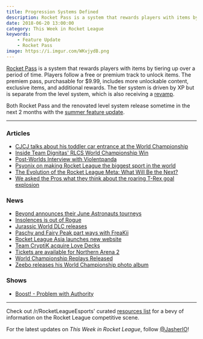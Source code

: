 ```yaml
---
title: Progression Systems Defined
description: Rocket Pass is a system that rewards players with items by tiering up over a period of time. Players follow a free or premium track to unlock items. The premiem pass, purchasable for \$9.99, includes more unlockable content, exclusive items, and additional rewards.
date: 2018-06-20 13:00:00
category: This Week in Rocket League
keywords:
    - Feature Update
    - Rocket Pass
image: https://i.imgur.com/WKvjydB.png
---
```


[Rocket Pass](https://www.rocketleague.com/news/rocket-pass-a-closer-look/) is a system that rewards players with items by tiering up over a period of time. Players follow a free or premium track to unlock items. The premiem pass, purchasable for \$9.99, includes more unlockable content, exclusive items, and additional rewards. The tier system is driven by XP but is separate from the level system, which is also receiving a [revamp](https://www.rocketleague.com/news/incoming-changes-to-xp-and-level-progression/).

Both Rocket Pass and the renovated level system release sometime in the next 2 months with the [summer feature update](https://www.rocketleague.com/news/rocket-league-roadmap-summer-2018/).

---

### Articles

-   [CJCJ talks about his toddler car entrance at the World Championship](http://rocketeers.gg/interview-cjcj-tainted-minds-little-car/)
-   [Inside Team Dignitas' RLCS World Championship Win](https://www.redbull.com/us-en/team-dignitas-rlcs-champions-interview)
-   [Post-Worlds Interview with Violentpanda](http://team-dignitas.net/articles/news/rocket-league/12627/post-worlds-interview-with-violentpanda-)
-   [Psyonix on making Rocket League the biggest sport in the world](https://www.redbull.com/int-en/rocket-league-esports-rlcs-josh-watson-interview)
-   [The Evolution of the Rocket League Meta: What Will Be the Next?](http://team-dignitas.net/articles/blogs/rocket-league/12558/the-evolution-of-the-rocket-league-meta-what-will-be-the-next)
-   [We asked the Pros what they think about the roaring T-Rex goal explosion](http://rocketeers.gg/jurassic-world-dlc-rocket-league-pro-players-goal-explosion/)

### News

-   [Beyond announces their June Astronauts tourneys](https://twitter.com/TeamBeyondnet/status/1008805729183191042)
-   [Insolences is out of Rogue](http://rocketeers.gg/insolences-rogue-split-jacob/)
-   [Jurassic World DLC releases](https://twitter.com/RocketLeague/status/1006594181542735873)
-   [Paschy and Fairy Peak part ways with FreaKii](https://octane.gg/news/paschy-and-fairy-peak-part-ways-with-freakii/)
-   [Rocket League Asia launches new website](https://rocketleagueasia.com/welcome-to-the-new-website/)
-   [Team CryptiK acquire Love Decks](https://octane.gg/news/team-cryptik-acquire-love-decks/)
-   [Tickets are available for Northern Arena 2](https://www.eventbrite.com/e/northern-arena-rocket-league-invitational-2018-tickets-47004477658)
-   [World Championship Replays Released](https://www.reddit.com/r/RocketLeagueEsports/comments/8r3d9a/rlcs_s5_world_championship_replays/)
-   [Zeebo releases his World Championship photo album](https://twitter.com/ZeeboDesigns/status/1008062370286067712)

### Shows

-   [Boost! - Problem with Authority](https://www.youtube.com/watch?v=EcA_kQt0-NM)

---

Check out /r/RocketLeagueEsports' curated [resources list](https://www.reddit.com/r/RocketLeagueEsports/wiki/links) for a bevy of information on the Rocket League competitive scene.

For the latest updates on _This Week in Rocket League_, follow [@JasherIO](https://twitter.com/JasherIO)!
